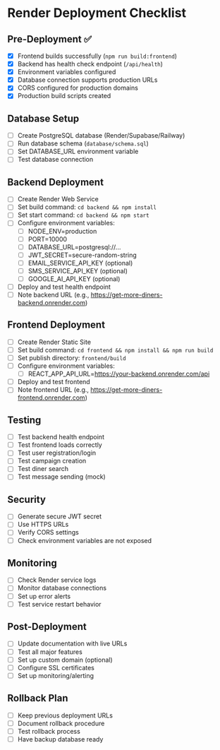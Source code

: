 # Render Deployment Checklist

## Pre-Deployment ✅
- [x] Frontend builds successfully (`npm run build:frontend`)
- [x] Backend has health check endpoint (`/api/health`)
- [x] Environment variables configured
- [x] Database connection supports production URLs
- [x] CORS configured for production domains
- [x] Production build scripts created

## Database Setup
- [ ] Create PostgreSQL database (Render/Supabase/Railway)
- [ ] Run database schema (`database/schema.sql`)
- [ ] Set DATABASE_URL environment variable
- [ ] Test database connection

## Backend Deployment
- [ ] Create Render Web Service
- [ ] Set build command: `cd backend && npm install`
- [ ] Set start command: `cd backend && npm start`
- [ ] Configure environment variables:
  - [ ] NODE_ENV=production
  - [ ] PORT=10000
  - [ ] DATABASE_URL=postgresql://...
  - [ ] JWT_SECRET=secure-random-string
  - [ ] EMAIL_SERVICE_API_KEY (optional)
  - [ ] SMS_SERVICE_API_KEY (optional)
  - [ ] GOOGLE_AI_API_KEY (optional)
- [ ] Deploy and test health endpoint
- [ ] Note backend URL (e.g., https://get-more-diners-backend.onrender.com)

## Frontend Deployment
- [ ] Create Render Static Site
- [ ] Set build command: `cd frontend && npm install && npm run build`
- [ ] Set publish directory: `frontend/build`
- [ ] Configure environment variables:
  - [ ] REACT_APP_API_URL=https://your-backend.onrender.com/api
- [ ] Deploy and test frontend
- [ ] Note frontend URL (e.g., https://get-more-diners-frontend.onrender.com)

## Testing
- [ ] Test backend health endpoint
- [ ] Test frontend loads correctly
- [ ] Test user registration/login
- [ ] Test campaign creation
- [ ] Test diner search
- [ ] Test message sending (mock)

## Security
- [ ] Generate secure JWT secret
- [ ] Use HTTPS URLs
- [ ] Verify CORS settings
- [ ] Check environment variables are not exposed

## Monitoring
- [ ] Check Render service logs
- [ ] Monitor database connections
- [ ] Set up error alerts
- [ ] Test service restart behavior

## Post-Deployment
- [ ] Update documentation with live URLs
- [ ] Test all major features
- [ ] Set up custom domain (optional)
- [ ] Configure SSL certificates
- [ ] Set up monitoring/alerting

## Rollback Plan
- [ ] Keep previous deployment URLs
- [ ] Document rollback procedure
- [ ] Test rollback process
- [ ] Have backup database ready
